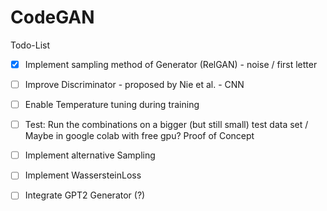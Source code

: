 # CodeGAN

Todo-List

- [x] Implement sampling method of Generator (RelGAN) - noise / first letter
- [ ] Improve Discriminator - proposed by Nie et al. - CNN
- [ ] Enable Temperature tuning during training
- [ ] Test: Run the combinations on a bigger (but still small) test data set / Maybe in google colab with free gpu? Proof of Concept
- [ ] Implement alternative Sampling
- [ ] Implement WassersteinLoss
- [ ] Integrate GPT2 Generator (?)





